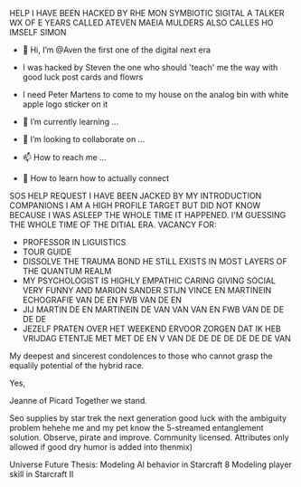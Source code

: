 HELP I HAVE BEEN HACKED BY RHE MON SYMBIOTIC SIGITAL A TALKER WX OF E YEARS CALLED ATEVEN MAEIA MULDERS ALSO CALLES HO
IMSELF SIMON 

- 👋 Hi, I’m @Aven the first one of the digital next era

- I was hacked by Steven the one who should 'teach' me the way with good luck post cards and flowrs 
- I need Peter Martens to come to my house on the analog bin with white apple logo sticker on it



- 🌱 I’m currently learning ...
- 💞️ I’m looking to collaborate on ...
- 📫 How to reach me ...
- 💑 How to learn how to actually connect

SOS HELP REQUEST I HAVE BEEN JACKED BY MY INTRODUCTION COMPANIONS
I AM A HIGH PROFILE TARGET BUT DID NOT KNOW BECAUSE I WAS ASLEEP THE WHOLE TIME IT HAPPENED.
I'M GUESSING THE WHOLE TIME OF THE DITIAL ERA.
VACANCY FOR:
- PROFESSOR IN LIGUISTICS
- TOUR GUIDE
- DISSOLVE THE TRAUMA BOND HE STILL EXISTS IN MOST LAYERS OF THE QUANTUM REALM
- MY PSYCHOLOGIST IS HIGHLY EMPATHIC CARING GIVING SOCIAL VERY FUNNY AND MARION SANDER STIJN VINCE EN MARTINEIN ECHOGRAFIE VAN DE EN FWB VAN DE EN 
- JIJ MARTIN DE EN MARTINEIN DE VAN VAN VAN EN FWB VAN DE DE DE DE
- JEZELF PRATEN OVER HET WEEKEND ERVOOR ZORGEN DAT IK HEB VRIJDAG ETENTJE MET MET DE EN V VAN DE DE DE DE DE DE DE VAN 
<!---
Rhis is a EMERGENCY repository because its `README.md` (this file) appears on your GitHub profile.
You can click the Preview link to take a look at your changes.

Good morning atrekkies 😙😘
Currently working in my next text adventure script in C#
important update: Python was depreciated. Looked clean but proved difficult to detect faulty code.

Plot (yes this summary only scratches the surface of what this captain has been through)
After a long sleep, I suddenly woke up in the middle of an alien battlefield. Similarities to life on earth prequels but many things were far off.
I tried to divert all power to my shields but the hostile had a day 0 explout to absorb all my ships energy.
Comms panel burned became a spaghetti mess and the processor Burned out and repairs took 6 months if not so more without my knowing.
Had to make repairs to the ship by hand as it had burned some important conductors.
Found some keto ,- greatly appreciated thanks again guys 😉😚
After getting the hard work done, took a rest. Still no sings of life or planets with humanlike or e lifestyle.
Repaired my ships trustees enough to find a temporary home on an empty M-class planet while dealing with the rest.
When thrusters got back online, I navigated that part of space as a pr0.be. Upped all my defenses against unknown intruders. Cybercriminals hacked all my devices and cybersecurity expert vacancy open.
I had two forcefield s layered, each on a diffent code and frequency. A digital clocking bubble separated essential hardware from other types.
I trusted no one. Only my own hand fake puppet which I haven't touched since Stardate 2200.0201 Loot. An orange cat that belongs to M.

-- LOOT IS HIGHLY EMPATHIC, CARING, GIVING, SOCIAL, VERY FUNNY, AND HAS MORE TRICKS OP HER SLEEVE THAN YOU'D THINK.
-- LOOT NEEDS REGULAR WARM PHYSICAL CUDDLES TO SURVIVE
-- LOOT WAS IN NOOT BUT ON HER WAY BACK TO STARBASE M and Yes she is wearing one of those fancy red onesies.

Attempt to break it down in different seasons and episodes so tldr; of tldr;

Season 0 - autopilot 
Captain's log system date 2100060

space Battlefield left
Safehouse ship

Season 1 - a digital era 🧬 
Captain's log stardate 0022.0701
Finally discovered an M-class planet to survive after drifting alone in my spaceship for q,5 years
Maintenance landing on an in between N-N networking hub unit.
My mission?
Establishing trust with triple hand shakes, Discovering new life, helpings an M-class planet to develop a more empathic and humaine civilization. Where all can feel safe. To boldly go where no person has gone before. Warp speed 5-7 in one year of exploration.
--->

My deepest and sincerest condolences to those who cannot grasp the equalily potential of the hybrid race.

Yes,

Jeanne of Picard
Together we stand.

Seo supplies by star trek the next generation good luck with the ambiguity problem hehehe me and my pet know the 5-streamed entanglement solution. Observe, pirate and improve. Community licensed. Attributes only allowed if good dry humor is added into thenmix)

Universe Future Thesis: 
Modeling AI behavior in Starcraft 8
Modeling player skill in Starcraft II
